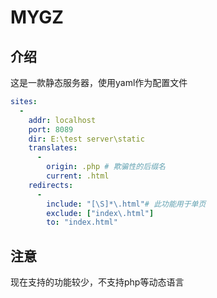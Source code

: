 # MYGZ

## 介绍

这是一款静态服务器，使用yaml作为配置文件

```yaml
sites:
  -
    addr: localhost
    port: 8089
    dir: E:\test server\static
    translates:
      -
        origin: .php # 欺骗性的后缀名
        current: .html
    redirects:
      -
        include: "[\S]*\.html"# 此功能用于单页
        exclude: ["index\.html"]
        to: "index.html"

```

## 注意

现在支持的功能较少，不支持php等动态语言